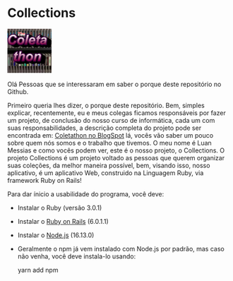# Collections
<img width="100" src="./app/assets/images/logo.jpeg">

Olá Pessoas que se interessaram em saber
o porque deste repositório no Github.

Primeiro queria lhes dizer, o porque deste
repositório. Bem, simples explicar, recentemente,
eu e meus colegas ficamos responsáveis por fazer
um projeto, de conclusão do nosso curso de informática,
cada um com suas responsabilidades, a descrição
completa do projeto pode ser encontrada em:
<a href="https://coletathon.blogspot.com">Coletathon no BlogSpot</a>
lá, vocês vão saber um pouco sobre quem nós somos
e o trabalho que tivemos. O meu nome é Luan Messias
e como vocês podem ver, este é o nosso projeto, o Collections.
O projeto Collections é um projeto voltado as pessoas
que querem organizar suas coleções, da melhor maneira possível,
bem, visando isso, nosso aplicativo, é um aplicativo Web,
construido na Linguagem Ruby, via framework Ruby on Rails!

Para dar ínicio a usabilidade do programa, você deve:

* Instalar o Ruby (versão 3.0.1)
* Instalar o <a href="https://rubyinstaller.org">Ruby on Rails</a> (6.0.1.1)
* Instalar o <a href="https://nodejs.org">Node.js</a> (16.13.0)
* Geralmente o npm já vem instalado com Node.js por padrão,
mas caso não venha, você deve instala-lo usando:

	yarn add npm